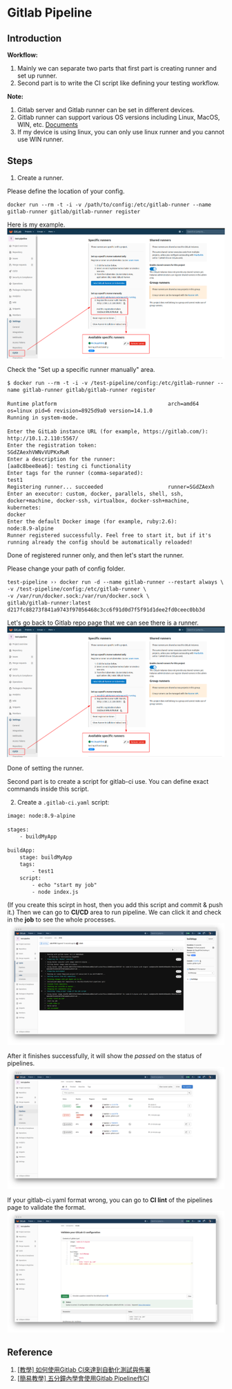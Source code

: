 # Gitlab Pipeline

## Introduction

**Workflow:**
1. Mainly we can separate two parts that first part is creating runner and set up runner. 
2. Second part is to write the CI script like defining your testing workflow.

**Note:**
1. Gitlab server and Gitlab runner can be set in different devices.
2. Gitlab runner can support various OS versions including Linux, MacOS, WIN, etc. [Documents](https://docs.gitlab.com/runner/install/)
3. If my device is using linux, you can only use linux runner and you cannot use WIN runner.

## Steps

1. Create a runner.

Please define the location of your config. 
```
docker run --rm -t -i -v /path/to/config:/etc/gitlab-runner --name gitlab-runner gitlab/gitlab-runner register
```

Here is my example.
![](./assets/setting-ci.png)

Check the "Set up a specific runner manually" area.

```
$ docker run --rm -t -i -v /test-pipeline/config:/etc/gitlab-runner --name gitlab-runner gitlab/gitlab-runner register

Runtime platform                                    arch=amd64 os=linux pid=6 revision=8925d9a0 version=14.1.0
Running in system-mode.                            
                                                   
Enter the GitLab instance URL (for example, https://gitlab.com/):
http://10.1.2.110:5567/
Enter the registration token:
SGdZAexhVWNvVUPKxRwR
Enter a description for the runner:
[aa8c8bee8ea6]: testing ci functionality
Enter tags for the runner (comma-separated):
test1
Registering runner... succeeded                     runner=SGdZAexh
Enter an executor: custom, docker, parallels, shell, ssh, docker+machine, docker-ssh, virtualbox, docker-ssh+machine, kubernetes:
docker
Enter the default Docker image (for example, ruby:2.6):
node:8.9-alpine
Runner registered successfully. Feel free to start it, but if it's running already the config should be automatically reloaded! 
```

Done of registered runner only, and then let's start the runner.

Please change your path of config folder.
```
test-pipeline ›› docker run -d --name gitlab-runner --restart always \   
-v /test-pipeline/config:/etc/gitlab-runner \ 
-v /var/run/docker.sock:/var/run/docker.sock \
gitlab/gitlab-runner:latest
d217fc88273f841a9743f97056468c3cc6f91d0d7f5f91d1dee2fd0ceec0bb3d
```
Let's go back to Gitlab repo page that we can see there is a runner.
![](./assets/setting-ci.png)

Done of setting the runner.

Second part is to create a script for gitlab-ci use. 
You can define exact commands inside this script.

2. Create a `.gitlab-ci.yaml` script:
```
image: node:8.9-alpine

stages:
    - buildMyApp
    
buildApp:
    stage: buildMyApp
    tags: 
        - test1
    script:
        - echo "start my job"
        - node index.js
```
(If you create this scirpt in host, then you add this script and commit & push it.)
Then we can go to **CI/CD** area to run pipeline.
We can click it and check in the **job** to see the whole processes.
![](./assets/job-ci.png)

After it finishes successfully, it will show the *passed* on the status of pipelines.
![](./assets/status-ci.png)

If your gitlab-ci.yaml format wrong, you can go to **CI lint** of the pipelines page to validate the format.
![](./assets/ci-lint.png)

## Reference

1. [[教學] 如何使用Gitlab CI來達到自動化測試與佈署](https://xenby.com/b/178-%E6%95%99%E5%AD%B8-%E5%A6%82%E4%BD%95%E4%BD%BF%E7%94%A8gitlab-ci%E4%BE%86%E9%81%94%E5%88%B0%E8%87%AA%E5%8B%95%E5%8C%96%E6%B8%AC%E8%A9%A6%E8%88%87%E4%BD%88%E7%BD%B2)
2. [[簡易教學] 五分鐘內學會使用Gitlab Pipeline作CI](http://andy51002000.blogspot.com/2019/11/gitlabcicd.html)